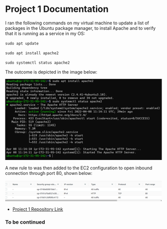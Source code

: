 # Project 1 Documentation

I ran the following commands on my virtual machine to update a list of packages in the Ubuntu package manager, to install Apache and to verify that it is running as a service in my OS:


`sudo apt update`

`sudo apt install apache2`

`sudo systemctl status apache2`

The outcome is depicted in the image below:

![Apache Status](./images/apache_status.PNG 'Apache Status')


A new rule to was then added to the EC2 configuration to open inbound connection through port 80, shown below:

![Inbound Connection Permitted](./images/new_http_rule.PNG 'Inbound Connection Permitted')


-   [Project 1 Repository Link](https://github.com/sileola/Project-1)




### To be continued